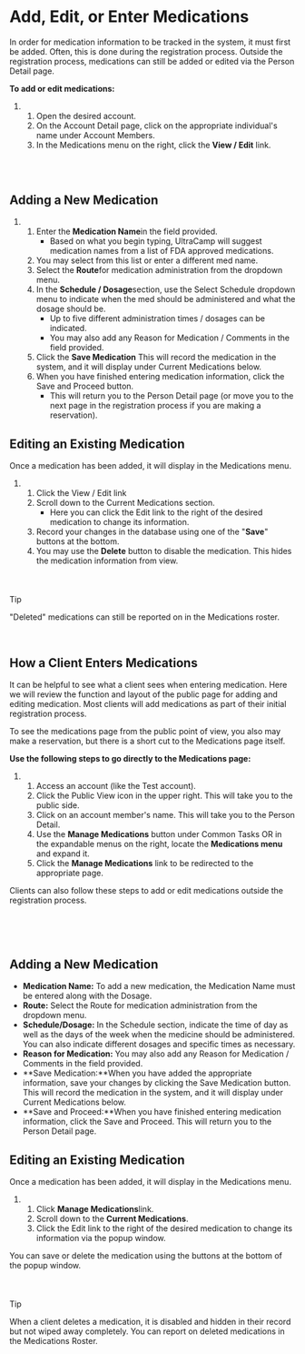 # Add, Edit, or Enter Medications
In order for medication information to be tracked in the system, it must first be added. Often, this is done during the registration process. Outside the registration process, medications can still be added or edited via the Person Detail page.    


**To add or edit medications:**


1. 1. Open the desired account.
	2. On the Account Detail page, click on the appropriate individual's name under Account Members.
	3. In the Medications menu on the right, click the **View / Edit** link.


## 



 


## Adding a New Medication


1. 1. Enter the **Medication Name**in the field provided.
		* Based on what you begin typing, UltraCamp will suggest medication names from a list of FDA approved medications.
	2. You may select from this list or enter a different med name.
	3. Select the **Route**for medication administration from the dropdown menu.
	4. In the **Schedule / Dosage**section, use the Select Schedule dropdown menu to indicate when the med should be administered and what the dosage should be.
		* Up to five different administration times / dosages can be indicated.
		* You may also add any Reason for Medication / Comments in the field provided.
	5. Click the **Save Medication** This will record the medication in the system, and it will display under Current Medications below.
	6. When you have finished entering medication information, click the Save and Proceed button.
		* This will return you to the Person Detail page (or move you to the next page in the registration process if you are making a reservation).


## 


## Editing an Existing Medication


Once a medication has been added, it will display in the Medications menu. 


1. 1. Click the View / Edit link
	2. Scroll down to the Current Medications section.
		* Here you can click the Edit link to the right of the desired medication to change its information.
	3. Record your changes in the database using one of the "**Save**" buttons at the bottom.
	4. You may use the **Delete** button to disable the medication. This hides the medication information from view.


 



#### 
 Tip


"Deleted" medications can still be reported on in the Medications roster.



 


## How a Client Enters Medications


It can be helpful to see what a client sees when entering medication. Here we will review the function and layout of the public page for adding and editing medication. Most clients will add medications as part of their initial registration process.


To see the medications page from the public point of view, you also may make a reservation, but there is a short cut to the Medications page itself. 


**Use the following steps to go directly to the Medications page:**


1. 1. Access an account (like the Test account).
	2. Click the Public View icon in the upper right. This will take you to the public side.
	3. Click on an account member's name. This will take you to the Person Detail.
	4. Use the **Manage Medications** button under Common Tasks OR in the expandable menus on the right, locate the **Medications menu** and expand it.
	5. Click the **Manage Medications** link to be redirected to the appropriate page.


Clients can also follow these steps to add or edit medications outside the registration process.


 





 


## Adding a New Medication


* **Medication Name:** To add a new medication, the Medication Name must be entered along with the Dosage.
* **Route:** Select the Route for medication administration from the dropdown menu.
* **Schedule/Dosage:** In the Schedule section, indicate the time of day as well as the days of the week when the medicine should be administered. You can also indicate different dosages and specific times as necessary.
* **Reason for Medication:** You may also add any Reason for Medication / Comments in the field provided.
* **Save Medication:**When you have added the appropriate information, save your changes by clicking the Save Medication button. This will record the medication in the system, and it will display under Current Medications below.
* **Save and Proceed:**When you have finished entering medication information, click the Save and Proceed. This will return you to the Person Detail page.


## 


## Editing an Existing Medication


Once a medication has been added, it will display in the Medications menu. 


1. 1. Click **Manage Medications**link.
	2. Scroll down to the **Current Medications**.
	3. Click the Edit link to the right of the desired medication to change its information via the popup window.


You can save or delete the medication using the buttons at the bottom of the popup window.


 



#### 
 Tip


When a client deletes a medication, it is disabled and hidden in their record but not wiped away completely. You can report on deleted medications in the Medications Roster.



 

